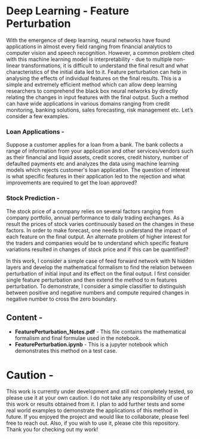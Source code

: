 # Deep Learning - Feature Perturbation

With the emergence of deep learning, neural networks have found applications in almost every field ranging from financial analytics to computer vision and speech recognition. However, a common problem cited with this machine learning model is interpretability - due to multiple non-linear transformations, it is difficult to understand the final result and what characteristics of the initial data led to it. Feature perturbation can help in analysing the effects of individual features on the final results. This is a simple and extremely efficient method which can allow deep learning researchers to comprehend the black box neural networks by directly relating the changes in input features with the final output. Such a method can have wide applications in various domains ranging from credit monitoring, banking solutions, sales forecasting, risk management etc. Let’s consider a few examples.

### Loan Applications -
 Suppose a customer applies for a loan from a bank. The bank collects a range of information from your application and other services/vendors such as their financial and liquid assets, credit scores, credit history, number of defaulted payments etc and analyzes the data using machine learning models which rejects customer's loan application. The question of interest is what specific features in their application led to the rejection and what improvements are required to get the loan approved?

### Stock Prediction -
 The stock price of a company relies on several factors ranging from company portfolio, annual performance to daily trading exchanges. As a result the prices of stock varies continuously based on the changes in these factors. In order to make forecast, one needs to understand the impact of each feature on the final output. An alternate problem of higher interest for the traders and companies would be to understand which specific feature variations resulted in changes of stock price and if this can be quantified?

In this work, I consider a simple case of feed forward network with N hidden layers and develop the mathematical formalism to find the relation between perturbation of initial input and its effect on the final output. I first consider single feature perturbation and then extend the method to m features perturbation. To demonstrate, I consider a simple classifier to distinguish between positive and negative numbers and compute required changes in negative number to cross the zero boundary. 

## Content - 
* **FeaturePerturbation_Notes.pdf** - This file contains the mathematical formalism and final formulae used in the notebook. 
* **FeaturePerturbation.ipynb** - This is a jupyter notebook which demonstrates this method on a test case. 


# Caution - 
This work is currently under development and still not completely tested, so please use it at your own caution. I do not take any responsibility of use of this work or results obtained from it. I plan to add further tests and some real world examples to demonstrate the applications of this method in future. If you enjoyed the project and would like to collaborate, please feel free to reach out. Also, if you wish to use it, please cite this repository. Thank you for checking out my work!
